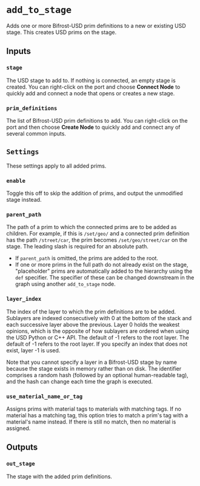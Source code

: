 # `add_to_stage`

Adds one or more Bifrost-USD prim definitions to a new or existing USD stage. This creates USD prims on the stage.

## Inputs

### `stage`

The USD stage to add to. If nothing is connected, an empty stage is created. You can right-click on the port and choose **Connect Node** to quickly add and connect a node that opens or creates a new stage.

### `prim_definitions`

The list of Bifrost-USD prim definitions to add. You can right-click on the port and then choose **Create Node** to quickly add and connect any of several common inputs.

## `Settings`

These settings apply to all added prims.

### `enable`

Toggle this off to skip the addition of prims, and output the unmodified stage instead.

### `parent_path`

The path of a prim to which the connected prims are to be added as children. For example, if this is `/set/geo/` and a connected prim definition has the path `/street/car`, the prim becomes `/set/geo/street/car` on the stage. The leading slash is required for an absolute path.
- If `parent_path` is omitted, the prims are added to the root.
- If one or more prims in the full path do not already exist on the stage, "placeholder" prims are automatically added to the hierarchy using the `def` specifier. The specifier of these can be changed downstream in the graph using another `add_to_stage` node.

### `layer_index`

The index of the layer to which the prim definitions are to be added. Sublayers are indexed consecutively with 0 at the bottom of the stack and each successive layer above the previous. Layer 0 holds the weakest opinions, which is the opposite of how sublayers are ordered when using the USD Python or C++ API. The default of -1 refers to the root layer. The default of -1 refers to the root layer. If you specify an index that does not exist, layer -1 is used.

Note that you cannot specify a layer in a Bifrost-USD stage by name because the stage exists in memory rather than on disk. The identifier comprises a random hash (followed by an optional human-readable tag), and the hash can change each time the graph is executed.

### `use_material_name_or_tag`

Assigns prims with material tags to materials with matching tags. If no material has a matching tag, this option tries to match a prim's tag with a material's name instead. If there is still no match, then no material is assigned.

## Outputs

### `out_stage`

The stage with the added prim definitions.
